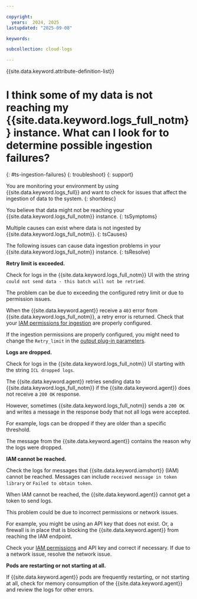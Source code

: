 ```yaml
---

copyright:
  years:  2024, 2025
lastupdated: "2025-09-08"

keywords: 

subcollection: cloud-logs

---
```



{{site.data.keyword.attribute-definition-list}}

# I think some of my data is not reaching my {{site.data.keyword.logs_full_notm}} instance. What can I look for to determine possible ingestion failures?
{: #ts-ingestion-failures}
{: troubleshoot}
{: support}

You are monitoring your environment by using {{site.data.keyword.logs_full}} and want to check for issues that affect the ingestion of data to the system.
{: shortdesc}

You believe that data might not be reaching your {{site.data.keyword.logs_full_notm}} instance.
{: tsSymptoms}

Multiple causes can exist where data is not ingested by {{site.data.keyword.logs_full_notm}}.
{: tsCauses}

The following issues can cause data ingestion problems in your {{site.data.keyword.logs_full_notm}} instance.
{: tsResolve}

**Retry limit is exceeded.**

Check for logs in the {{site.data.keyword.logs_full_notm}} UI with the string `could not send data - this batch will not be retried`.

The problem can be due to exceeding the configured retry limit or due to permission issues.

When the {{site.data.keyword.agent}} receive a `403` error from {{site.data.keyword.logs_full_notm}}, a retry error is returned. Check that your [IAM permissions for ingestion](/docs/cloud-logs?topic=cloud-logs-iam-ingestion-permissions) are properly configured.

If the ingestion permissions are properly configured, you might need to change the `Retry_limit` in the [output plug-in parameters](/docs/cloud-logs?topic=cloud-logs-agent-plugin-parameters).

**Logs are dropped.**

Check for logs in the {{site.data.keyword.logs_full_notm}} UI starting with the string `ICL dropped logs`.

The {{site.data.keyword.agent}} retries sending data to {{site.data.keyword.logs_full_notm}} if the {{site.data.keyword.agent}} does not receive a `200 OK` response.

However, sometimes {{site.data.keyword.logs_full_notm}} sends a `200 OK` and writes a message in the response body that not all logs were accepted.

For example, logs can be dropped if they are older than a specific threshold.



The message from the {{site.data.keyword.agent}} contains the reason why the logs were dropped.

**IAM cannot be reached.**

Check the logs for messages that {{site.data.keyword.iamshort}} (IAM) cannot be reached. Messages can include `received message in token library` or `Failed to obtain token`.

When IAM cannot be reached, the {{site.data.keyword.agent}} cannot get a token to send logs.

This problem could be due to incorrect permissions or network issues.

For example, you might be using an API key that does not exist. Or, a firewall is in place that is blocking the {{site.data.keyword.agent}} from reaching the IAM endpoint.

Check your [IAM permissions](/docs/cloud-logs?topic=cloud-logs-iam-ingestion-permissions) and API key and correct if necessary. If due to a network issue, resolve the network issue.

**Pods are restarting or not starting at all.**

If {{site.data.keyword.agent}} pods are frequently restarting, or not starting at all, check for memory consumption of the {{site.data.keyword.agent}} and review the logs for other errors.
